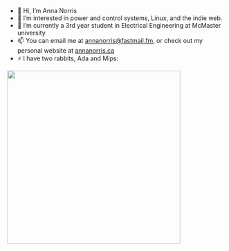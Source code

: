 - 👋 Hi, I’m Anna Norris
- 👀 I’m interested in power and control systems, Linux, and the indie web. 
- 🌱 I’m currently a 3rd year student in Electrical Engineering at McMaster university
- 📫 You can email me at annanorris@fastmail.fm, or check out my personal website at [annanorris.ca](https://annanorris.ca/)
- ⚡ I have two rabbits, Ada and Mips:
<img src="https://github.com/user-attachments/assets/5cc51820-3a8e-46e2-92f9-60f097f71f5b" width="400">



<!---!
anushka-norris/anushka-norris is a ✨ special ✨ repository because its `README.md` (this file) appears on your GitHub profile.
You can click the Preview link to take a look at your changes.
--->
